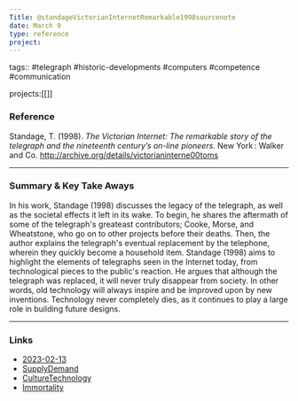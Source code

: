 ```yaml
---
Title: @standageVictorianInternetRemarkable1998sourcenote
date: March 9
type: reference
project:
---
```


tags:: #telegraph #historic-developments #computers #competence #communication

projects:[[]]

### Reference 

Standage, T. (1998). _The Victorian Internet: The remarkable story of the telegraph and the nineteenth centuryʼs on-line pioneers_. New York : Walker and Co. http://archive.org/details/victorianinterne00toms


---

### Summary & Key Take Aways

In his work, Standage (1998) discusses the legacy of the telegraph, as well as the societal effects it left in its wake. To begin, he shares the aftermath of some of the telegraph's greateast contributors; Cooke, Morse, and Wheatstone, who go on to other projects before their deaths. Then, the author explains the telegraph's eventual replacement by the telephone, wherein they quickly become a household item.
Standage (1998) aims to highlight the elements of telegraphs seen in the Internet today, from technological pieces to the public's reaction. He argues that although the telegraph was replaced, it will never truly disappear from society. In other words, old technology will always inspire and be improved upon by new inventions. Technology never completely dies, as it continues to play a large role in building future designs.

--- 

### Links

- [2023-02-13](2023-02-13.md)
- [SupplyDemand](SupplyDemand.md)
- [CultureTechnology](CultureTechnology.md)
- [Immortality](Immortality.md)
